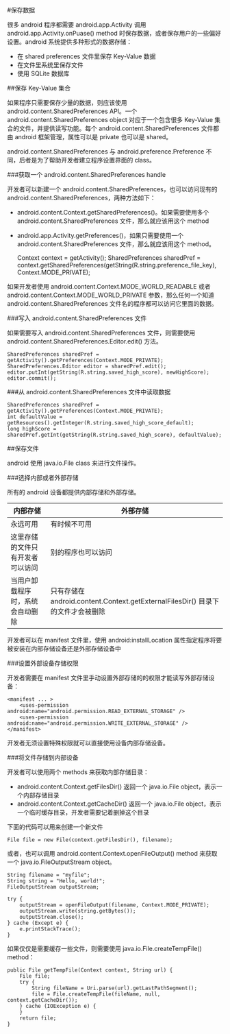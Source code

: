 #保存数据

很多 android 程序都需要 android.app.Activity 调用 android.app.Activity.onPuase() method 时保存数据，或者保存用户的一些偏好设置。android 系统提供多种形式的数据存储：

- 在 shared preferences 文件里保存 Key-Value 数据
- 在文件里系统里保存文件
- 使用 SQLite 数据库

##保存 Key-Value 集合

如果程序只需要保存少量的数据，则应该使用 android.content.SharedPreferences API。一个 android.content.SharedPreferences object 对应于一个包含很多 Key-Value 集合的文件，并提供读写功能。每个 android.content.SharedPreferences 文件都由 android 框架管理，属性可以是 private 也可以是 shared。

android.content.SharedPreferences 与 android.preference.Preference 不同，后者是为了帮助开发者建立程序设置界面的 class。

###获取一个 android.content.SharedPreferences handle

开发者可以新建一个 android.content.SharedPreferences，也可以访问现有的 android.content.SharedPreferences，两种方法如下：

- android.content.Context.getSharedPreferences()。如果需要使用多个 android.content.SharedPreferences 文件，那么就应该用这个 method
- android.app.Activity.getPreferences()，如果只需要使用一个 android.content.SharedPreferences 文件，那么就应该用这个 method。

	Context context = getActivity();
	SharedPreferences sharedPref = context.getSharedPreferences(getString(R.string.preference_file_key), Context.MODE_PRIVATE);

如果开发者使用 android.content.Context.MODE\_WORLD\_READABLE 或者 android.content.Context.MODE\_WORLD\_PRIVATE 参数，那么任何一个知道 android.content.SharedPreferences 文件名的程序都可以访问它里面的数据。

###写入 android.content.SharedPreferences 文件

如果需要写入 android.content.SharedPreferences 文件，则需要使用 android.content.SharedPreferences.Editor.edit() 方法。

	SharedPreferences sharedPref = getActivity().getPreferences(Context.MODE_PRIVATE);
	SharedPreferences.Editor editor = sharedPref.edit();
	editor.putInt(getString(R.string.saved_high_score), newHighScore);
	editor.commit();

###从 android.content.SharedPreferences 文件中读取数据

	SharedPreferences sharedPref = getActivity().getPreferences(Context.MODE_PRIVATE);
	int defaultValue = getResources().getInteger(R.string.saved_high_score_default);
	long highScore = sharedPref.getInt(getString(R.string.saved_high_score), defaultValue);

##保存文件

android 使用 java.io.File class 来进行文件操作。

###选择内部或者外部存储

所有的 android 设备都提供内部存储和外部存储。

内部存储                         | 外部存储                                                                       
---------------------------------|--------------------------------------------------------------------------------
永远可用                         | 有时候不可用                                                                   
这里存储的文件只有开发者可以访问 | 别的程序也可以访问                                                             
当用户卸载程序时，系统会自动删除 | 只有存储在 android.content.Context.getExternalFilesDir() 目录下的文件才会被删除

开发者可以在 manifest 文件里，使用 android:installLocation 属性指定程序将要被安装在内部存储设备还是外部存储设备中

###设置外部设备存储权限

开发者需要在 manifest 文件里手动设置外部存储的的权限才能读写外部存储设备：

	<manifest ... >
		<uses-permission android:name="android.permission.READ_EXTERNAL_STORAGE" />
		<uses-permission android:name="android.permission.WRITE_EXTERNAL_STORAGE" />
	</manifest>

开发者无须设置特殊权限就可以直接使用设备内部存储设备。

###将文件存储到内部设备

开发者可以使用两个 methods 来获取内部存储目录：

- android.content.Context.getFilesDir() 返回一个 java.io.File object，表示一个内部存储目录
- android.content.Context.getCacheDir() 返回一个 java.io.File object，表示一个临时缓存目录，开发者需要记着删掉这个目录

下面的代码可以用来创建一个新文件

	File file = new File(context.getFilesDir(), filename);

或者，也可以调用 android.content.Context.openFileOutput() method 来获取一个 java.io.FileOutputStream object。

	String filename = "myfile";
	String string = "Hello, world!";
	FileOutputStream outputStream;

	try {
		outputStream = openFileOutput(filename, Context.MODE_PRIVATE);
		outputStream.write(string.getBytes());
		outputStream.close();
	} cache (Except e) {
		e.printStackTrace();
	}

如果仅仅是需要缓存一些文件，则需要使用 java.io.File.createTempFile() method：

	public File getTempFile(Context context, String url) {
		File file;
		try {
			String fileName = Uri.parse(url).getLastPathSegment();
			file = File.createTempFile(fileName, null, context.getCacheDir());
		} cache (IOException e) {
		}
		return file;
	}
